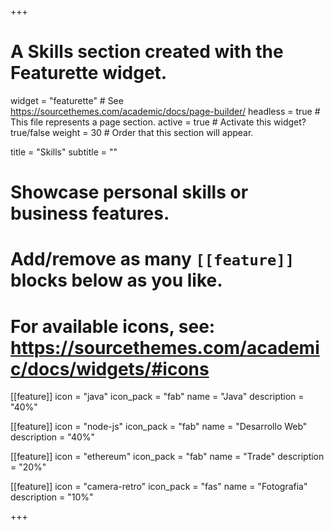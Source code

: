 +++
# A Skills section created with the Featurette widget.
widget = "featurette"  # See https://sourcethemes.com/academic/docs/page-builder/
headless = true  # This file represents a page section.
active = true  # Activate this widget? true/false
weight = 30  # Order that this section will appear.

title = "Skills"
subtitle = ""

# Showcase personal skills or business features.
# 
# Add/remove as many `[[feature]]` blocks below as you like.
# 
# For available icons, see: https://sourcethemes.com/academic/docs/widgets/#icons

[[feature]]
  icon = "java"
  icon_pack = "fab"
  name = "Java"
  description = "40%"
  
[[feature]]
  icon = "node-js"
  icon_pack = "fab"
  name = "Desarrollo Web"
  description = "40%"  
  

[[feature]]
  icon = "ethereum"
  icon_pack = "fab"
  name = "Trade"
  description = "20%"  
  
[[feature]]
  icon = "camera-retro"
  icon_pack = "fas"
  name = "Fotografia"
  description = "10%"

+++
